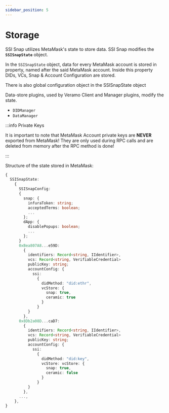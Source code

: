 ```yaml
---
sidebar_position: 5
---
```


# Storage

SSI Snap utilizes MetaMask's state to store data. SSI Snap modifies the **`SSISnapState`** object.

In the `SSISnapState` object, data for every MetaMask account is stored in property, named after the said MetaMask account. Inside this property DIDs, VCs, Snap & Account Configuration are stored.

There is also global configuration object in the SSISnapState object

Data-store plugins, used by Veramo Client and Manager plugins, modify the state.

- `DIDManager`
- `DataManager`

:::info Private Keys

It is important to note that MetaMask Account private keys are **NEVER** exported from MetaMask! They are only used during RPC calls and are deleted from memory after the RPC method is done!

:::

Structure of the state stored in MetaMask:

```typescript
{
  SSISnapState:
    {
      SSISnapConfig:
      {
        snap: {
          infuraToken: string;
          acceptedTerms: boolean;
          ...
        };
        dApp: {
          disablePopups: boolean;
          ...
        };
      }
      0xBea807A8...e59D:
        {
          identifiers: Record<string, IIdentifier>,
          vcs: Record<string, VerifiableCredential>
          publicKey: string;
          accountConfig: {
            ssi:
              {
                didMethod: "did:ethr",
                vcStore: {
                  snap: true,
                  ceramic: true
                }
              }
          }
        },
      0x8Db2a08D...caD7:
        {
          identifiers: Record<string, IIdentifier>,
          vcs: Record<string, VerifiableCredential>
          publicKey: string;
          accountConfig: {
            ssi:
              {
                didMethod: "did:key",
                vcStore: vcStore: {
                  snap: true,
                  ceramic: false
                }
              }
          }
        },
      ...,
    },
}
```
